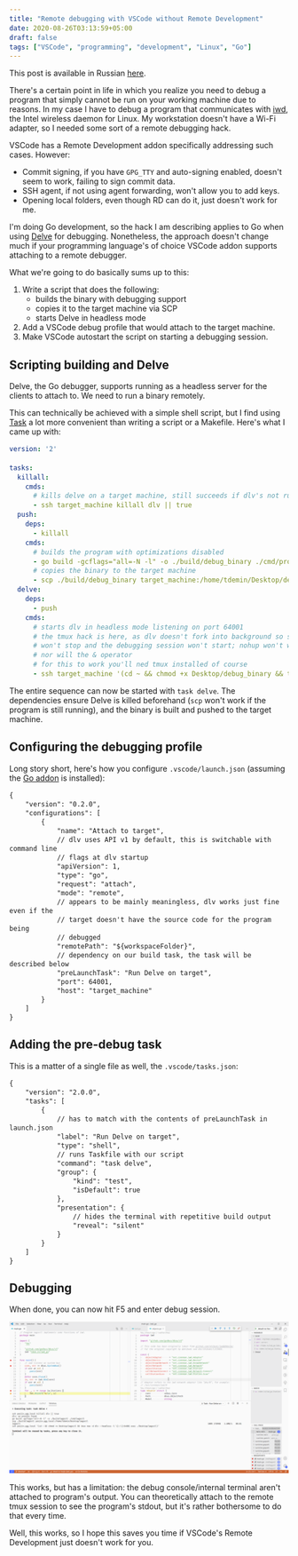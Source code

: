 ```yaml
---
title: "Remote debugging with VSCode without Remote Development"
date: 2020-08-26T03:13:59+05:00
draft: false
tags: ["VSCode", "programming", "development", "Linux", "Go"]
---
```


This post is available in Russian [here][orig].

[orig]: https://habr.com/en/post/516642/

There's a certain point in life in which you realize you need to debug a
program that simply cannot be run on your working machine due to reasons. In
my case I have to debug a program that communicates with [iwd][iwd], the
Intel wireless daemon for Linux. My workstation doesn't have a Wi-Fi adapter,
so I needed some sort of a remote debugging hack.

[iwd]: https://iwd.wiki.kernel.org

<!--more-->

VSCode has a Remote Development addon specifically addressing such cases.
However:

+ Commit signing, if you have `GPG_TTY` and auto-signing enabled, doesn't seem
to work, failing to sign commit data.
+ SSH agent, if not using agent forwarding, won't allow you to add keys.
+ Opening local folders, even though RD can do it, just doesn't work for me.

I'm doing Go development, so the hack I am describing applies to Go when using
[Delve][delve] for debugging. Nonetheless, the approach doesn't change much if
your programming language's of choice VSCode addon supports attaching to a
remote debugger.

[delve]: https://github.com/go-delve/delve

What we're going to do basically sums up to this:

1. Write a script that does the following:
    * builds the binary with debugging support
    * copies it to the target machine via SCP
    * starts Delve in headless mode
2. Add a VSCode debug profile that would attach to the target machine.
3. Make VSCode autostart the script on starting a debugging session.

## Scripting building and Delve

Delve, the Go debugger, supports running as a headless server for the clients
to attach to. We need to run a binary remotely.

This can technically be achieved with a simple shell script, but I find using
[Task][taskfile] a lot more convenient than writing a script or a Makefile.
Here's what I came up with:

[taskfile]: https://taskfile.dev "A convenient replacement for make"

```yml
version: '2'

tasks:
  killall:
    cmds:
      # kills delve on a target machine, still succeeds if dlv's not running
      - ssh target_machine killall dlv || true
  push:
    deps:
      - killall
    cmds:
      # builds the program with optimizations disabled
      - go build -gcflags="all=-N -l" -o ./build/debug_binary ./cmd/program
      # copies the binary to the target machine
      - scp ./build/debug_binary target_machine:/home/tdemin/Desktop/debug_binary
  delve:
    deps:
      - push
    cmds:
      # starts dlv in headless mode listening on port 64001
      # the tmux hack is here, as dlv doesn't fork into background so ssh
      # won't stop and the debugging session won't start; nohup won't work here,
      # nor will the & operator
      # for this to work you'll ned tmux installed of course
      - ssh target_machine '(cd ~ && chmod +x Desktop/debug_binary && tmux new -d dlv --headless -l \[::\]:64001 exec ./Desktop/debug_binary)'
```

The entire sequence can now be started with `task delve`. The dependencies
ensure Delve is killed beforehand (`scp` won't work if the program is still
running), and the binary is built and pushed to the target machine.

## Configuring the debugging profile

Long story short, here's how you configure `.vscode/launch.json` (assuming
the [Go addon][VSCodeGoAddon] is installed):

[VSCodeGoAddon]: https://marketplace.visualstudio.com/items?itemName=golang.Go

```jsonc
{
    "version": "0.2.0",
    "configurations": [
        {
            "name": "Attach to target",
            // dlv uses API v1 by default, this is switchable with command line
            // flags at dlv startup
            "apiVersion": 1,
            "type": "go",
            "request": "attach",
            "mode": "remote",
            // appears to be mainly meaningless, dlv works just fine even if the
            // target doesn't have the source code for the program being
            // debugged
            "remotePath": "${workspaceFolder}",
            // dependency on our build task, the task will be described below
            "preLaunchTask": "Run Delve on target",
            "port": 64001,
            "host": "target_machine"
        }
    ]
}
```

## Adding the pre-debug task

This is a matter of a single file as well, the `.vscode/tasks.json`:

```jsonc
{
    "version": "2.0.0",
    "tasks": [
        {
            // has to match with the contents of preLaunchTask in launch.json
            "label": "Run Delve on target",
            "type": "shell",
            // runs Taskfile with our script
            "command": "task delve",
            "group": {
                "kind": "test",
                "isDefault": true
            },
            "presentation": {
                // hides the terminal with repetitive build output
                "reveal": "silent"
            }
        }
    ]
}
```

## Debugging

When done, you can now hit F5 and enter debug session.

![VSCode remote debug session](/img/vscode-remote-debug-delve.png)

This works, but has a limitation: the debug console/internal terminal aren't
attached to program's output. You can theoretically attach to the remote tmux
session to see the program's stdout, but it's rather bothersome to do that
every time.

Well, this works, so I hope this saves you time if VSCode's Remote Development
just doesn't work for you.
